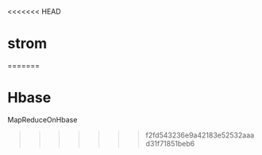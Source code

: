 <<<<<<< HEAD
# strom
=======
# Hbase
MapReduceOnHbase
>>>>>>> f2fd543236e9a42183e52532aaad31f71851beb6
